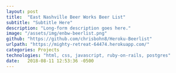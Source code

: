 ```yaml
---
layout: post
title:  "East Nashville Beer Works Beer List"
subtitle: "Subtitle Here"
description: "Long-form description goes here."
image: "/assets/img/enbw-beerlist.png"
github: "https://github.com/chrisbohn8/Heroku-Beerlist"
urlpath: "https://mighty-retreat-64474.herokuapp.com/"
categories: Projects
technologies: "html, css, javascript, ruby-on-rails, postgres"
date:   2018-08-11 12:53:36 -0500
---
```

